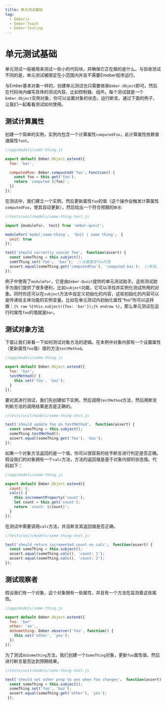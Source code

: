 ```yaml
---
title: 单元测试基础 
tag: 
  - Emberjs
  - Ember-Teach
  - Ember-Testing
---
```


# 单元测试基础

单元测试一般被用来测试一些小的代码块，并确保它正在做的是什么。与验收测试不同的是，单元测试被限定在小范围内并且不需要Emeber程序运行。  

与Ember基本对象一样的，创建单元测试也只需要继承`Ember.Object`即可。然后在代码块内编写具体的测试内容，比如控制器、组件。每个测试就是一个`Ember.Object`实例对象，你可以设置对象的状态，运行断言。通过下面的例子，让我们一起看看测试如何使用。

## 测试计算属性

创建一个简单的实例，实例内包含一个计算属性`computedFoo`，此计算属性依赖普通属性`foot`。

```javascript
//app/models/somt-thing.js

export default Ember.Object.extend({
  foo: 'bar',

  computedFoo: Ember.compuuted('foo'，function() {
    const foo = this.get('foo');
    return `computed ${foo}`;
  })
});
```

在测试中，我们建立一个实例，然后更新属性`foo`的值（这个操作会触发计算属性`computedFoo`，使其自动更新），然后给出一个符合预期的`断言`:

```javascript
//tests/unit/models/some-thing-test.js

import {moduleFor， test} from 'ember-qunit';

moduleFor('model:some-thing'， 'Unit | some thing'， {
  unit: true
});

test('should correctly concat foo'， function(assert) {
  const someThing = this.subject();
  somtThing.set('foo'， 'baz');  //设置属性foo的值
  assert.equal(someThing.get('computedFoo'), 'computed baz');  //断言，判断计算属性值是否相等于computed baz
});
```

例子中使用了`moduleFor`，它是由`Ember-Qunit`提供的单元测试助手。这些测试助手为我们提供了很多便利，比如`subject`功能，它可以寻找并实例化测试所用的对象。同时你还可以在`subject`方法中自定义初始化的内容，这些初始化的内容可以是传递给主体功能的实例变量。比如在单元测试内初始化属性“foo”你可以这样做：`{% raw %}this.subject({foo: 'bar'});{% endraw %}`，那么单元测试在运行时属性`foo`的值就是`bar`。

## 测试对象方法

下面让我们来看一下如何测试对象方法的逻辑。在本例中对象内部有一个设置属性（更新属性`foo`值）值的方法`testMethod`。

```javascript
//app/models/some-thing.js

export default Ember.Object.extend({
  foo: 'bar'，
  testMethod() {
    this.set('foo', 'baz');
  }
});
```

要对其进行测试，我们先创建如下实例，然后调用`testMethod`方法，然后用断言判断方法的调用结果是否是正确的。

```javascript
//tests/unit/models/some-thing-test.js

test('should update foo on testMethod'， function(assert) {
  const someThing = this.subject();
  someThing.testMethod();
  assert.equal(someThing.get('foo'), 'baz');
});
```

如果一个对象方法返回的是一个值，你可以很容易的给予断言进行判定是否正确。假设我们的对象拥有一个`calc`方法，方法的返回值是基于对象内部的状态值。代码如下：

```javascript
//app/models/some-thing.js

export default Ember.Object.extend({
  count: 0,
  calc() {
    this.incrementProperty('count');
    let count = this.get('count');
    return `count: ${count}`;
  }
});
```

在测试中需要调用`calc`方法，并且断言其返回值是否正确。

```javascript
//tests/unit/models/some-thing-test.js

test('should return incremented count on calc'， function(assert) {
  const someThing = this.subject();
  assert.equal(someThing.calc(), 'count: 1');
  assert.equal(someThing.calc(), 'count: 2');
});
```

## 测试观察者

假设我们有一个对象，这个对象拥有一些属性，并且有一个方法在监测着这些属性。

```javascript
//app/models/some-thing.js

export default Ember.Object.extend({
  foo: 'bar'
  other: 'no',,
  doSomething: Ember.observer('foo', function() {
    this.set('other', 'yes');
  })
});
```

为了测试`doSomething`方法，我们创建一个`SomeThing`对象，更新`foo`属性值，然后进行断言是否达到预期结果。

```javascript
//tests/unit/models/some-thing-test.js

test('should set other prop to yes when foo changes'， function(assert) {
  const someThing = this.subject();
  someThing.set('foo', 'baz');
  assert.equal(someThing.get('other'), 'yes');
 });
```
